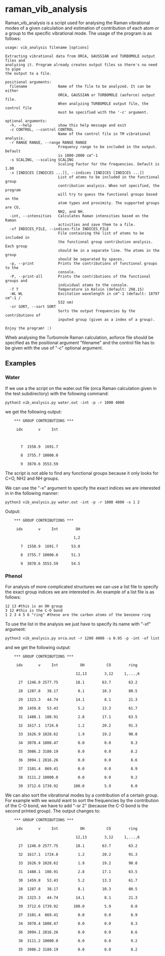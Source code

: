 # raman_vib_analysis

Raman_vib_analysis is a script used for analysing the Raman vibrational modes of a given calculation and estimation of contribution of each atom or a group to the specific vibrational mode. The usage of the program is as follows:
```
usage: vib_analysis filename [options]

Extracting vibrational data from ORCA, GAUSSIAN and TURBOMOLE output files and
analyzing it. Program already creates output files so there's no need to pipe
the output to a file.

positional arguments:
  filename              Name of the file to be analyzed. It can be either
                        ORCA, GAUSSIAN or TURBOMOLE (aoforce) output file.
                        When analyzing TURBOMOLE output file, the control file
                        must be specified with the '-c' argument.

optional arguments:
  -h, --help            show this help message and exit
  -c CONTROL, --control CONTROL
                        Name of the control file in TM vibrational analysis.
  -r RANGE RANGE, --range RANGE RANGE
                        Frequency range to be included in the output. Default
                        is 1000-2000 cm^-1
  -s SCALING, --scaling SCALING
                        Scaling factor for the frequencies. Default is 1.00
  -x [INDICES [INDICES ...]], --indices [INDICES [INDICES ...]]
                        List of atoms to be included in the functional group
                        contribution analysis. When not specified, the program
                        will try to guess the functional groups based on the
                        atom types and proximity. The supported groups are CO,
                        NH2, and NH.
  -int, --intensities   Calculates Raman intensities based on the Raman
                        activities and save them to a file.
  -xf INDICES_FILE, --indices-file INDICES_FILE
                        File containing the list of atoms to be included in
                        the functional group contribution analysis. Each group
                        should be in a separate line. The atoms in the group
                        should be separated by spaces.
  -p, --print           Prints the contributions of functional groups to the
                        console.
  -P, --print-all       Prints the contributions of the functional groups and
                        individual atoms to the console.
  -T T                  Temperature in Kelvin (default: 298.15)
  -WL WL                Excitation wavelength in cm^-1 (default: 18797 cm^-1 /
                        532 nm)
  -sr SORT, --sort SORT
                        Sorts the output frequencies by the contributions of
                        inputed group (given as a index of a group).

Enjoy the program! :)
```

Wheb analysing the Turbomole Raman calculation, aoforce file should be specified as the positional argument "filename" and the control file has to be given with the use of "-c" optional argument.

## Examples

### Water

If we use a the script on the water.out file (orca Raman calculation given in the test subdirectory) with the following command:
```
python3 vib_analysis.py water.out -int -p -r 1000 4000
```
we get the following output:
```
	*** GROUP CONTRIBUTIONS ***

     idx       v     Int

                         

       7  1558.9  1691.7

       8  3755.7 10000.0

       9  3878.6 3553.59
```
The script is not able to find any functional groups because it only looks for C=O, NH2 and NH groups.

We can use the "-x" argument to specify the exact indices we are interested in in the following manner:
```
python3 vib_analysis.py water.out -int -p -r 1000 4000 -x 1 2
```
Output:
```
	*** GROUP CONTRIBUTIONS ***

     idx       v     Int        OH

                               1,2

       7  1558.9  1691.7      53.8

       8  3755.7 10000.0      51.3

       9  3878.6 3553.59      54.5
```


### Phenol

For analysis of more complicated structures we can use a list file to specify the exact group indices we are interested in. An example of a list file is as follows:
```
12 13 #this is an OH group
3 12 #this is the C-O bond
1 2 3 4 5 6 "ring" #these are the carbon atoms of the benzene ring
```

To use the list in the analysis we just have to specify its name with "-xf" argument:
```
python3 vib_analysis.py orca.out -r 1200 4000 -s 0.95 -p -int -xf list
```
and we get the following output:
```
	*** GROUP CONTRIBUTIONS ***

     idx       v     Int          OH          CO        ring

                                12,13        3,12     1,...,6

      27  1246.0 2577.75        18.1        63.7        63.2

      28  1287.8   38.17         8.1        10.3        80.5

      29  1323.3   44.74        14.1         8.1        21.3

      30  1459.8   53.43         5.2        13.3        61.7

      31  1488.1  108.91         2.8        17.1        63.5

      32  1617.1  1724.8         1.2        20.2        91.3

      33  1626.9 1828.62         1.9        19.2        90.8

      34  3078.4 1808.47         0.0         0.0         8.3

      35  3086.2 3180.19         0.0         0.0         8.2

      36  3094.1 2816.26         0.0         0.0         8.6

      37  3101.4  869.41         0.0         0.0         8.9

      38  3111.2 10000.0         0.0         0.0         9.2

      39  3712.6 1739.92       100.0         5.9         0.0
```

We can also sort the vibrational modes by a contribution of a certain group. For example with we would want to sort the frequencies by the contribution of the C-O bond, we have to add "-sr 2" (because the C-O bond is the second printed group). The output changes to:
```
	*** GROUP CONTRIBUTIONS ***

     idx       v     Int          OH          CO        ring

                                12,13        3,12     1,...,6

      27  1246.0 2577.75        18.1        63.7        63.2

      32  1617.1  1724.8         1.2        20.2        91.3

      33  1626.9 1828.62         1.9        19.2        90.8

      31  1488.1  108.91         2.8        17.1        63.5

      30  1459.8   53.43         5.2        13.3        61.7

      28  1287.8   38.17         8.1        10.3        80.5

      29  1323.3   44.74        14.1         8.1        21.3

      39  3712.6 1739.92       100.0         5.9         0.0

      37  3101.4  869.41         0.0         0.0         8.9

      34  3078.4 1808.47         0.0         0.0         8.3

      36  3094.1 2816.26         0.0         0.0         8.6

      38  3111.2 10000.0         0.0         0.0         9.2

      35  3086.2 3180.19         0.0         0.0         8.2
```
